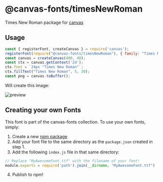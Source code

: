 @canvas-fonts/timesNewRoman
====

Times New Roman package for [canvas](https://npmjs.org/package/canvas)

## Usage

```js
const { registerFont, createCanvas } = require('canvas');
registerFont(require("@canvas-fonts/timesNewRoman"), { family: "Times New Roman" });
const canvas = createCanvas(400, 48);
const ctx = canvas.getContext('2d');
ctx.font = `24px "Times New Roman"`;
ctx.fillText("Times New Roman", 5, 30);
const png = canvas.toBuffer();
```

Will create this image:

![preview](https://github.com/retrohacker/canvas-fonts/raw/master/previews/timesNewRoman.png)

## Creating your own Fonts

This font is part of the canvas-fonts collection. To use your own fonts, simply:

1. Create a new [npm package](https://docs.npmjs.com/creating-node-js-modules)
2. Add your font file to the same directory as the `package.json` created in step 1.
3. Add the following `index.js` file in that same directory:

```js
// Replace "MyAwesomeFont.ttf" with the filename of your font!
module.exports = require('path').join(__dirname, "MyAwesomeFont.ttf")
```

4. Publish to npm!